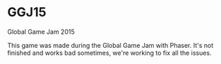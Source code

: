 # GGJ15
Global Game Jam 2015

This game was made during the Global Game Jam with Phaser. It's not finished and works bad sometimes, we're working to fix all the issues.
